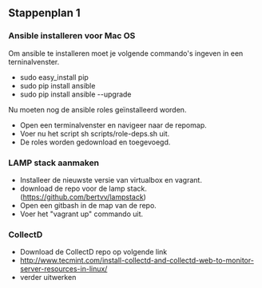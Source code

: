 ## Stappenplan 1

### Ansible installeren voor Mac OS
Om ansible te installeren moet je volgende commando's ingeven in een terninalvenster.

- sudo easy_install pip
- sudo pip install ansible
- sudo pip install ansible --upgrade

Nu moeten nog de ansible roles geïnstalleerd worden.

- Open een terminalvenster en navigeer naar de repomap.
- Voer nu het script sh scripts/role-deps.sh uit.
- De roles worden gedownload en toegevoegd.


### LAMP stack aanmaken
- Installeer de nieuwste versie van virtualbox en vagrant.
- download de repo voor de lamp stack. (https://github.com/bertvv/lampstack)
- Open een gitbash in de map van de repo.
- Voer het "vagrant up" commando uit.


### CollectD
- Download de CollectD repo op volgende link
- http://www.tecmint.com/install-collectd-and-collectd-web-to-monitor-server-resources-in-linux/
- verder uitwerken






